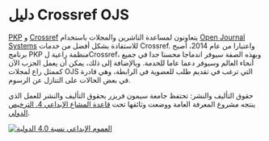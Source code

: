 # دليل Crossref <unk> OJS

[PKP](http://pkp.sfu.ca) و [Crossref](http://www.crossref.org/) يتعاونون لمساعدة الناشرين والمجلات باستخدام [Open Journal Systems](https://pkp.sfu.ca/ojs/) للاستفادة بشكل أفضل من خدمات Crossref. واعتبارا من عام 2014، أصبح برنامج PKP منظمة راعية لCrossref، وبهذه الصفة سيوفر اندماجا محسنا جدا في جميع أنحاء العالم وسيوفر دعما عاما للخدمة. وبالإضافة إلى ذلك، يمكن أن يعمل الحزب الآن كممثل راع لمجلات OJS التي ترغب في تقديم طلب للعضوية في الرابطة، وهي قادرة في بعض الحالات على التنازل عن الرسوم.

حقوق التأليف والنشر: تحتفظ جامعة سيمون فريزر بحقوق التأليف والنشر للعمل الذي ينتجه مشروع المعرفة العامة ووضعت وثائقها تحت [قاعدة المشاع الإبداعي 4. الترخيص الدولي](https://creativecommons.org/licenses/by/4.0/).

[![](https://licensebuttons.net/l/by/4.0/88x31.png "العموم الإبداعي نسبة 4.0 الدولية")](https://creativecommons.org/licenses/by/4.0/)
